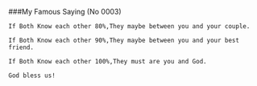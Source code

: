 ###My Famous Saying (No 0003)

```If Both Know each other 80%,They maybe between you and your couple.```

```If Both Know each other 90%,They maybe between you and your best friend.```

```If Both Know each other 100%,They must are you and God.```



`God bless us!`